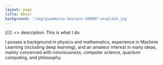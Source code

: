 ```yaml
---
layout: page
title: About
background: '/img/giammarco-boscaro-380907-unsplash.jpg'
---
```

[//]: <> description: This is what I do.

 I posses a background in physics and mathematics, experience in Machine Learning (including deep learning), and an amateur interest in many ideas, mainly concerned with conciousness, computer science, quantum computing, and philosophy. 
 <!-- For the moment being, I won't disclose my name. -->